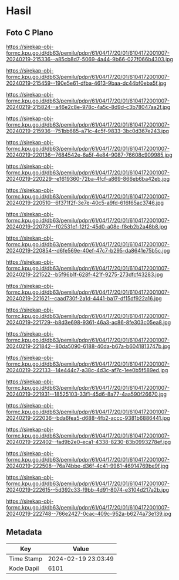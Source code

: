 # Hasil

## Foto C Plano

https://sirekap-obj-formc.kpu.go.id/db63/pemilu/pdpr/61/04/17/20/01/6104172001007-20240219-215336--a85cb8d7-5069-4a44-9b66-027f066b4303.jpg

https://sirekap-obj-formc.kpu.go.id/db63/pemilu/pdpr/61/04/17/20/01/6104172001007-20240219-215459--190e5e61-dfba-4613-9baa-dc44bf0eba5f.jpg

https://sirekap-obj-formc.kpu.go.id/db63/pemilu/pdpr/61/04/17/20/01/6104172001007-20240219-215824--a46e2c8e-978c-4a5c-8d9d-c3b78047aa2f.jpg

https://sirekap-obj-formc.kpu.go.id/db63/pemilu/pdpr/61/04/17/20/01/6104172001007-20240219-215936--751bb685-a71c-4c5f-9833-3bc0d367e243.jpg

https://sirekap-obj-formc.kpu.go.id/db63/pemilu/pdpr/61/04/17/20/01/6104172001007-20240219-220136--7684542e-6a5f-4e84-9087-76608c909985.jpg

https://sirekap-obj-formc.kpu.go.id/db63/pemilu/pdpr/61/04/17/20/01/6104172001007-20240219-220229--e1619360-72ba-4fcf-a869-866eb6ba42eb.jpg

https://sirekap-obj-formc.kpu.go.id/db63/pemilu/pdpr/61/04/17/20/01/6104172001007-20240219-220510--6f371f2f-3e7e-40c5-a9fd-616f65ac3746.jpg

https://sirekap-obj-formc.kpu.go.id/db63/pemilu/pdpr/61/04/17/20/01/6104172001007-20240219-220737--f02531ef-12f2-45d0-a08e-f8eb2b2a48b8.jpg

https://sirekap-obj-formc.kpu.go.id/db63/pemilu/pdpr/61/04/17/20/01/6104172001007-20240219-220854--d6fe569e-40ef-47c7-b295-da8641e75b5c.jpg

https://sirekap-obj-formc.kpu.go.id/db63/pemilu/pdpr/61/04/17/20/01/6104172001007-20240219-221522--b5f96b1f-628f-421f-9275-273dfcf43283.jpg

https://sirekap-obj-formc.kpu.go.id/db63/pemilu/pdpr/61/04/17/20/01/6104172001007-20240219-221621--caad730f-2a1d-4441-ba17-df15df922a16.jpg

https://sirekap-obj-formc.kpu.go.id/db63/pemilu/pdpr/61/04/17/20/01/6104172001007-20240219-221729--b8d3e698-9361-46a3-ac86-8fe303c05ea8.jpg

https://sirekap-obj-formc.kpu.go.id/db63/pemilu/pdpr/61/04/17/20/01/6104172001007-20240219-221842--80da5090-6188-40da-b67a-b6041813747b.jpg

https://sirekap-obj-formc.kpu.go.id/db63/pemilu/pdpr/61/04/17/20/01/6104172001007-20240219-222133--14e444c7-a38c-4d3c-af7c-1ee0b5f589ed.jpg

https://sirekap-obj-formc.kpu.go.id/db63/pemilu/pdpr/61/04/17/20/01/6104172001007-20240219-221931--18525103-33f1-45d6-8a77-4aa590f26670.jpg

https://sirekap-obj-formc.kpu.go.id/db63/pemilu/pdpr/61/04/17/20/01/6104172001007-20240219-222036--bda6fea5-d688-4fb2-accc-9381b6886441.jpg

https://sirekap-obj-formc.kpu.go.id/db63/pemilu/pdpr/61/04/17/20/01/6104172001007-20240219-222402--fad9b2e0-eca1-4338-8230-83b0993278ef.jpg

https://sirekap-obj-formc.kpu.go.id/db63/pemilu/pdpr/61/04/17/20/01/6104172001007-20240219-222508--76a74bbe-d36f-4c41-9961-46914769be9f.jpg

https://sirekap-obj-formc.kpu.go.id/db63/pemilu/pdpr/61/04/17/20/01/6104172001007-20240219-222615--5d392c33-f9bb-4d91-8074-e3104d217a2b.jpg

https://sirekap-obj-formc.kpu.go.id/db63/pemilu/pdpr/61/04/17/20/01/6104172001007-20240219-222748--766e2427-0cac-409c-952a-b6274a73e139.jpg


## Metadata

| Key        | Value               |
| ---------- | ------------------- |
| Time Stamp | 2024-02-19 23:03:49 |
| Kode Dapil | 6101                |




